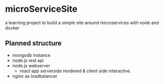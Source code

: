 # microServiceSite
a learning project to build a simple site around microservices with node and docker

## Planned structure
- mongodb instance
- node.js rest api
- node.js webserver
    - react app serverside rendered & client side interactive.
- nginx as loadbalancer

